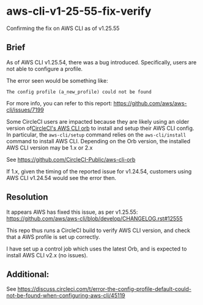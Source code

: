 # aws-cli-v1-25-55-fix-verify
Confirming the fix on AWS CLI as of v1.25.55

## Brief

As of AWS CLI v1.25.54, there was a bug introduced.
Specifically, users are not able to configure a profile.

The error seen would be something like:

```
The config profile (a_new_profile) could not be found
```

For more info, you can refer to this report: https://github.com/aws/aws-cli/issues/7199

Some CircleCI users are impacted because they are likely using an older version of[CircleCI's AWS CLI orb](https://circleci.com/developer/orbs/orb/circleci/aws-cli) to install and setup their AWS CLI config.
In particular, the `aws-cli/setup` command relies on the `aws-cli/install` command to install AWS CLI.
Depending on the Orb version, the installed AWS CLI version may be 1.x or 2.x

See https://github.com/CircleCI-Public/aws-cli-orb

If 1.x, given the timing of the reported issue for v1.24.54, customers using AWS CLI v1.24.54 would see the error then.

## Resolution

It appears AWS has fixed this issue, as per v1.25.55:
https://github.com/aws/aws-cli/blob/develop/CHANGELOG.rst#12555

This repo thus runs a CircleCI build to verify AWS CLI version, and check that a AWS profile is set up correctly.

I have set up a control job which uses the latest Orb, and is expected to install AWS CLI v2.x (no issues).

## Additional:

See https://discuss.circleci.com/t/error-the-config-profile-default-could-not-be-found-when-configuring-aws-cli/45119
